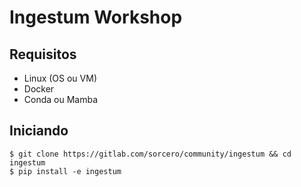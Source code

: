 # Ingestum Workshop

## Requisitos
- Linux (OS ou VM)
- Docker
- Conda ou Mamba


## Iniciando

```
$ git clone https://gitlab.com/sorcero/community/ingestum && cd ingestum
$ pip install -e ingestum